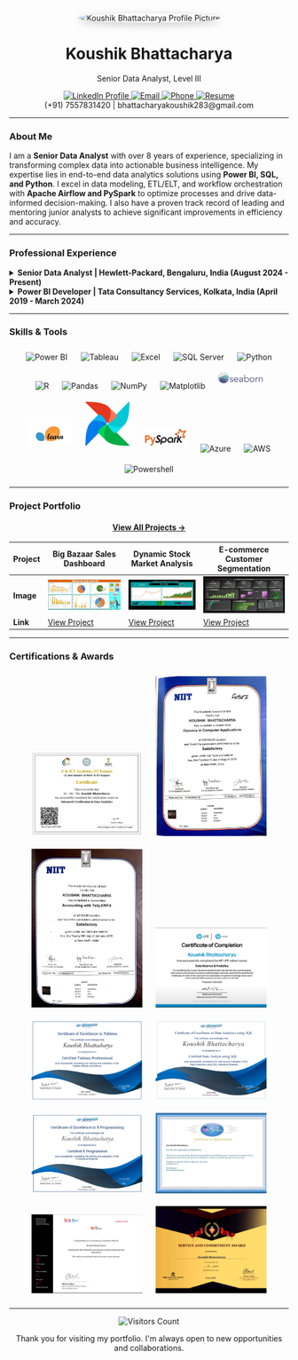 <div align="center">
  <br>
  <img src="https://github.com/Kou199/koushik_bhattacharya.github.io/raw/main/assets/koushik.png" width="200" style="border-radius: 50%; box-shadow: 0 4px 15px rgba(0, 0, 0, 0.2);" alt="Koushik Bhattacharya Profile Picture">
  <br>
  <h1>Koushik Bhattacharya</h1>
  <p>Senior Data Analyst, Level III</p>
  <p>
    <a href="https://shorturl.at/CVef4" target="_blank">
      <img src="https://cdn-icons-png.flaticon.com/128/4494/4494497.png" width="24" alt="LinkedIn Profile">
    </a>
    <a href="mailto:bhattacharyakoushik283@gmail.com">
      <img src="https://cdn-icons-png.flaticon.com/128/5968/5968534.png" width="24" alt="Email">
    </a>
    <a href="tel:+917557831420">
      <img src="https://cdn-icons-png.flaticon.com/128/5585/5585856.png" width="24" alt="Phone">
    </a>
    <a href="https://github.com/Kou199/koushik_bhattacharya.github.io/raw/main/assets/Koushik_Bhattacharya_Resume_Aug-25.pdf" download>
      <img src="https://cdn-icons-png.flaticon.com/128/6186/6186023.png" width="24" alt="Resume">
    </a>
    <br>
    (+91) 7557831420 | bhattacharyakoushik283@gmail.com
  </p>
</div>

---

### **About Me**

I am a **Senior Data Analyst** with over 8 years of experience, specializing in transforming complex data into actionable business intelligence. My expertise lies in end-to-end data analytics solutions using **Power BI, SQL, and Python**. I excel in data modeling, ETL/ELT, and workflow orchestration with **Apache Airflow and PySpark** to optimize processes and drive data-informed decision-making. I also have a proven track record of leading and mentoring junior analysts to achieve significant improvements in efficiency and accuracy.

---

### **Professional Experience**

<details>
<summary><b>Senior Data Analyst | Hewlett-Packard, Bengaluru, India (August 2024 - Present)</b></summary>
<ul>
  <li>Spearheaded over 20 data analysis projects, delivering key insights that led to a **15% increase in operational efficiency**.</li>
  <li>Developed and deployed more than 15 interactive Power BI dashboards, improving data accessibility and enabling a **20% faster decision-making cycle**.</li>
  <li>Engineered a GUI-based Python application that automated data cleansing for 15+ CSV files, reducing a 4-hour manual process to under 10 seconds and saving the team **over 20 hours of work weekly**.</li>
  <li>Mentored and guided a team of five junior data analysts, improving project delivery timelines by **25%**.</li>
</ul>
</details>

<details>
<summary><b>Power BI Developer | Tata Consultancy Services, Kolkata, India (April 2019 - March 2024)</b></summary>
<ul>
  <li>Automated 6 major reporting and dashboard systems, which **eliminated 100% of manual intervention** and saved over 40 hours per month.</li>
  <li>Integrated Power BI with Azure Cloud services, increasing data retrieval and dashboard refresh efficiency by **30%**.</li>
  <li>Developed a comprehensive data model for a complex finance project, reducing data processing time by **20%**.</li>
  <li>Developed and optimized complex DAX calculations and data models from diverse sources, enhancing report performance and accuracy by up to **25%**.</li>
</ul>
</details>

---

### **Skills & Tools**

<div align="center">
  <img src="https://img.icons8.com/?size=100&id=Ny0t2MYrJ70p&format=png&color=000000" width="80" alt="Power BI" style="margin: 10px;">
  <img src="https://img.icons8.com/?size=100&id=9Kvi1p1F0tUo&format=png&color=000000" width="80" alt="Tableau" style="margin: 10px;">
  <img src="https://img.icons8.com/?size=100&id=UECmBSgBOvPT&format=png&color=000000" width="80" alt="Excel" style="margin: 10px;">
  <img src="https://img.icons8.com/?size=100&id=laYYF3dV0Iew&format=png&color=000000" width="80" alt="SQL Server" style="margin: 10px;">
  <img src="https://img.icons8.com/?size=100&id=13441&format=png&color=000000" width="80" alt="Python" style="margin: 10px;">
  <img src="https://img.icons8.com/?size=100&id=CLvQeiwFpit4&format=png&color=000000" width="80" alt="R" style="margin: 10px;">
  <img src="https://img.icons8.com/?size=100&id=xSkewUSqtErH&format=png&color=000000" width="80" alt="Pandas" style="margin: 10px;">
  <img src="https://img.icons8.com/?size=100&id=aR9CXyMagKIS&format=png&color=000000" width="80" alt="NumPy" style="margin: 10px;">
  <img src="https://img.icons8.com/?size=100&id=TkX1totjFmAD&format=png&color=000000" width="80" alt="Matplotlib" style="margin: 10px;">
  <img src="https://github.com/Kou199/koushik_bhattacharya.github.io/raw/main/assets/seaborn.png" width="80" alt="Seaborn" style="margin: 10px;">
  <img src="https://github.com/Kou199/koushik_bhattacharya.github.io/raw/main/assets/Scikitlearn.png" width="80" alt="Scikit-learn" style="margin: 10px;">
  <img src="https://github.com/Kou199/koushik_bhattacharya.github.io/raw/main/assets/Apache%20Airflow.png" width="80" alt="Apache Airflow" style="margin: 10px;">
  <img src="https://github.com/Kou199/koushik_bhattacharya.github.io/raw/main/assets/Pyspark.png" width="80" alt="PySpark" style="margin: 10px;">
  <img src="https://img.icons8.com/?size=100&id=81727&format=png&color=000000" width="80" alt="Azure" style="margin: 10px;">
  <img src="https://img.icons8.com/?size=100&id=33039&format=png&color=000000" width="80" alt="AWS" style="margin: 10px;">
  <img src="https://img.icons8.com/?size=100&id=FwaVI1qCE7hQ&format=png&color=000000" width="80" alt="Powershell" style="margin: 10px;">
</div>

---

### **Project Portfolio**

<div align="center">
  <h4><a href="https://github.com/Kou199/Data_Analytics_Projects" target="_blank">View All Projects →</a></h4>
</div>

| Project | Big Bazaar Sales Dashboard | Dynamic Stock Market Analysis | E-commerce Customer Segmentation |
|---|---|---|---|
| **Image** | <img src="https://github.com/Kou199/koushik_bhattacharya.github.io/raw/main/assets/Big_Bazar_Dashboard.jpg" width="300" alt="Big Bazaar Project"> | <img src="https://github.com/Kou199/koushik_bhattacharya.github.io/raw/main/assets/Dyanamic_Stock_Analysis_Project.jpg" width="300" alt="Stock Market Project"> | <img src="https://github.com/Kou199/koushik_bhattacharya.github.io/raw/main/assets/E-Commarce_Dashboard.jpg" width="300" alt="E-commerce Project"> |
| **Link** | [View Project](https://github.com/Kou199/Data_Analytics_Projects/blob/main/BigBazar%20Store%20Data%20Analysis.xlsx) | [View Project](https://github.com/Kou199/Data_Analytics_Projects/blob/main/Dyanamic%20Stock%20Market%20Finacial%20Analysis%20Live%20Dashboard.xlsx) | [View Project](https://github.com/Kou199/Data_Analytics_Projects/blob/main/Ecommerce%20Dyanamic%20Sales%20Analysis%20Dashboard.xlsx) |

---

### **Certifications & Awards**

<div align="center">
  <img src="https://github.com/Kou199/koushik_bhattacharya.github.io/raw/main/assets/IIT_Kanpur_Data_Analytics_Certification.jpg" width="200" style="margin: 10px;" alt="IIT Kanpur Certificate">
  <img src="https://github.com/Kou199/koushik_bhattacharya.github.io/raw/main/assets/Diploma_in_Computer_Application_Certificate.jpg" width="200" style="margin: 10px;" alt="Diploma in Computer Application Certificate">
  <img src="https://github.com/Kou199/koushik_bhattacharya.github.io/raw/main/assets/Tally_ERP_9_Certification.jpg" width="200" style="margin: 10px;" alt="Tally Certificate">
  <img src="https://github.com/Kou199/koushik_bhattacharya.github.io/raw/main/assets/Hp_Data_Science_Certificate.jpg" width="200" style="margin: 10px;" alt="HP Data Science Certificate">
  <img src="https://github.com/Kou199/koushik_bhattacharya.github.io/raw/main/assets/Tableau_Developer_Certification.jpg" width="200" style="margin: 10px;" alt="Tableau Developer Certificate">
  <img src="https://github.com/Kou199/koushik_bhattacharya.github.io/raw/main/assets/SQL_Server_Certification.jpg" width="200" style="margin: 10px;" alt="SQL Server Certificate">
  <img src="https://github.com/Kou199/koushik_bhattacharya.github.io/raw/main/assets/R_Programming_Certification.jpg" width="200" style="margin: 10px;" alt="R Programming Certificate">
  <img src="https://github.com/Kou199/koushik_bhattacharya.github.io/raw/main/assets/TCS_Best_Performer_Awards.jpg" width="200" style="margin: 10px;" alt="Star Performer of the Year">
  <img src="https://github.com/Kou199/koushik_bhattacharya.github.io/raw/main/assets/TCS_Xcelerate_Warrior_Awards.jpg" width="200" style="margin: 10px;" alt="TCS Xcelerate Warrior Award">
  <img src="https://github.com/Kou199/koushik_bhattacharya.github.io/raw/main/assets/TCS_Service_Awards.jpg" width="200" style="margin: 10px;" alt="TCS Service Award">
</div>

---

<p align="center">
  <img src="https://profile-counter.glitch.me/Kou199/count.svg" alt="Visitors Count">
</p>

<p align="center">
  Thank you for visiting my portfolio. I'm always open to new opportunities and collaborations.
</p>
